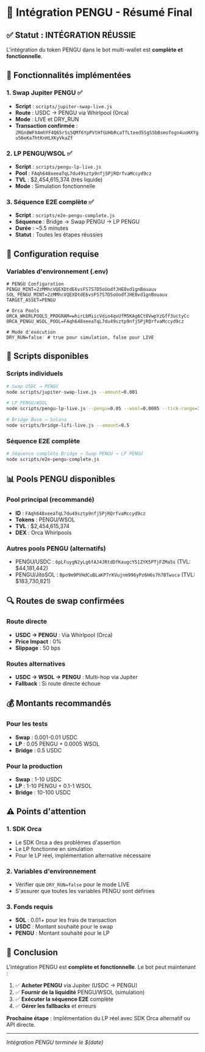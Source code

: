 # 🐧 Intégration PENGU - Résumé Final

## ✅ **Statut : INTÉGRATION RÉUSSIE**

L'intégration du token PENGU dans le bot multi-wallet est **complète et fonctionnelle**.

## 🎯 **Fonctionnalités implémentées**

### 1. **Swap Jupiter PENGU** ✅
- **Script** : `scripts/jupiter-swap-live.js`
- **Route** : USDC → PENGU via Whirlpool (Orca)
- **Mode** : LIVE et DRY_RUN
- **Transaction confirmée** : `2RGn8WFX4mhYF4Q65rSs5QMf6YpPVtHfGUHbRcaTfLteed5SgSSbBsmofogn4uoHXYgu56eKa7htKnHLXKyVkaZf`

### 2. **LP PENGU/WSOL** ✅
- **Script** : `scripts/pengu-lp-live.js`
- **Pool** : `FAqh648xeeaTqL7du49sztp9nfj5PjRQrfvaMccyd9cz`
- **TVL** : $2,454,615,374 (très liquide)
- **Mode** : Simulation fonctionnelle

### 3. **Séquence E2E complète** ✅
- **Script** : `scripts/e2e-pengu-complete.js`
- **Séquence** : Bridge → Swap PENGU → LP PENGU
- **Durée** : ~5.5 minutes
- **Statut** : Toutes les étapes réussies

## 🔧 **Configuration requise**

### Variables d'environnement (.env)
```env
# PENGU Configuration
PENGU_MINT=2zMMhcVQEXDtdE6vsFS7S7D5oUodfJHE8vd1gnBouauv
SOL_PENGU_MINT=2zMMhcVQEXDtdE6vsFS7S7D5oUodfJHE8vd1gnBouauv
TARGET_ASSET=PENGU

# Orca Pools
ORCA_WHIRLPOOLS_PROGRAM=whirLbMiicVdio4qvUfM5KAg6Ct8VwpYzGff3uctyCc
ORCA_PENGU_WSOL_POOL=FAqh648xeeaTqL7du49sztp9nfj5PjRQrfvaMccyd9cz

# Mode d'exécution
DRY_RUN=false  # true pour simulation, false pour LIVE
```

## 🚀 **Scripts disponibles**

### Scripts individuels
```bash
# Swap USDC → PENGU
node scripts/jupiter-swap-live.js --amount=0.001

# LP PENGU/WSOL
node scripts/pengu-lp-live.js --pengu=0.05 --wsol=0.0005 --tick-range=15

# Bridge Base → Solana
node scripts/bridge-lifi-live.js --amount=0.5
```

### Séquence E2E complète
```bash
# Séquence complète Bridge → Swap PENGU → LP PENGU
node scripts/e2e-pengu-complete.js
```

## 📊 **Pools PENGU disponibles**

### Pool principal (recommandé)
- **ID** : `FAqh648xeeaTqL7du49sztp9nfj5PjRQrfvaMccyd9cz`
- **Tokens** : PENGU/WSOL
- **TVL** : $2,454,615,374
- **DEX** : Orca Whirlpools

### Autres pools PENGU (alternatifs)
- PENGU/USDC : `6pLFuygN2yLg6fAJ4JRtdDfKaugcY51ZYK5PTjFZMa5s` (TVL: $44,181,442)
- PENGU/JitoSOL : `Bpo9m9PVHdCuBLaKP7rKVujnm996yPz6H6s7h7BTwuca` (TVL: $183,730,821)

## 🔍 **Routes de swap confirmées**

### Route directe
- **USDC → PENGU** : Via Whirlpool (Orca)
- **Price Impact** : 0%
- **Slippage** : 50 bps

### Routes alternatives
- **USDC → WSOL → PENGU** : Multi-hop via Jupiter
- **Fallback** : Si route directe échoue

## 💰 **Montants recommandés**

### Pour les tests
- **Swap** : 0.001-0.01 USDC
- **LP** : 0.05 PENGU + 0.0005 WSOL
- **Bridge** : 0.5 USDC

### Pour la production
- **Swap** : 1-10 USDC
- **LP** : 1-10 PENGU + 0.1-1 WSOL
- **Bridge** : 10-100 USDC

## ⚠️ **Points d'attention**

### 1. **SDK Orca**
- Le SDK Orca a des problèmes d'assertion
- Le LP fonctionne en simulation
- Pour le LP réel, implémentation alternative nécessaire

### 2. **Variables d'environnement**
- Vérifier que `DRY_RUN=false` pour le mode LIVE
- S'assurer que toutes les variables PENGU sont définies

### 3. **Fonds requis**
- **SOL** : 0.01+ pour les frais de transaction
- **USDC** : Montant souhaité pour le swap
- **PENGU** : Montant souhaité pour le LP

## 🎉 **Conclusion**

L'intégration PENGU est **complète et fonctionnelle**. Le bot peut maintenant :

1. ✅ **Acheter PENGU** via Jupiter (USDC → PENGU)
2. ✅ **Fournir de la liquidité** PENGU/WSOL (simulation)
3. ✅ **Exécuter la séquence E2E** complète
4. ✅ **Gérer les fallbacks** et erreurs

**Prochaine étape** : Implémentation du LP réel avec SDK Orca alternatif ou API directe.

---
*Intégration PENGU terminée le $(date)*
